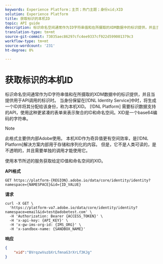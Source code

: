 ```yaml
---
keywords: Experience Platform；主页；热门主题；身份xid;XID
solution: Experience Platform
title: 获取标识的本机ID
topic: API guide
description: 标识命名空间通常作为ID字符串值和在所摄取的XDM数据中的标识提供，并且当提供用于API调用的标识时。 当身份在Identity Service中保留时，将生成一个ID并将其分配给该身份，称为本机XID。 需要身份数据支持的平台API使用这个更紧凑的表单来表示聚合的ID和命名空间。 XID是一个base64编码的字符串。
translation-type: tm+mt
source-git-commit: 73035aec86297cfc4ee9337cf922d599001379c3
workflow-type: tm+mt
source-wordcount: '231'
ht-degree: 0%

---
```



# 获取标识的本机ID

标识命名空间通常作为ID字符串值和在所摄取的XDM数据中的标识提供，并且当提供用于API调用的标识时。 当身份保留在[!DNL Identity Service]中时，将生成一个ID并将其分配给该身份，称为本机XID。 [!DNL Platform] 需要标识数据支持的API，使用这种更紧凑的表单来表示聚合的ID和命名空间。XID是一个base64编码的字符串。

>[!NOTE]
>
>此格式主要供内部Adobe使用。 本机XID作为奇异值更有空间效率，是[!DNL Platform]解决方案内部用于存储和序列化的内容。 但是，它不是人类可读的，是不透明的，并且需要单独的调用才能使用它。

使用本节所述的服务获取给定ID值和命名空间的XID。

**API格式**

```http
GET https://platform-{REGION}.adobe.io/data/core/identity/identity?namespace={NAMESPACE}&id={ID_VALUE}
```

**请求**

```shell
curl -X GET \
  'https://platform-va7.adobe.io/data/core/identity/identity?namespace=email&id=test@adobetest.com' \
  -H 'Authorization: Bearer {ACCESS_TOKEN}' \
  -H 'x-api-key: {API_KEY}' \
  -H 'x-gw-ims-org-id: {IMS_ORG}' \
  -H 'x-sandbox-name: {SANDBOX_NAME}'
```

**响应**

```json
{
    "xid":"BVrqzwVuzbXrLfmnaG3rXrLf3KJg"
}
```
